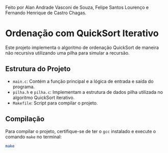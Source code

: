 Feito por Alan Andrade Vasconi de Souza, Felipe Santos Lourenço e Fernando Henrique de Castro Chagas.

# Ordenação com QuickSort Iterativo

Este projeto implementa o algoritmo de ordenação QuickSort de maneira não recursiva utilizando uma pilha para simular a recursão.

## Estrutura do Projeto

- `main.c`: Contém a função principal e a lógica de entrada e saída do programa.
- `pilha.h` e `pilha.c`: Implementam a estrutura de dados pilha utilizada no algoritmo QuickSort iterativo.
- `Makefile`: Script para compilar o projeto.

## Compilação

Para compilar o projeto, certifique-se de ter o `gcc` instalado e execute o comando `make` no terminal:

```sh
make
